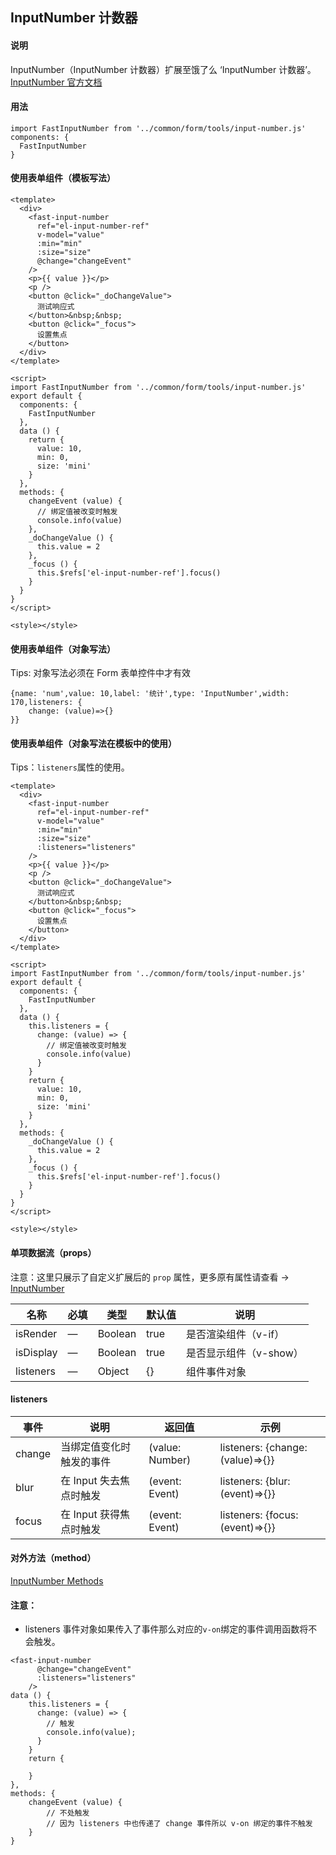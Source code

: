## InputNumber 计数器

#### 说明
InputNumber（InputNumber 计数器）扩展至饿了么 ‘InputNumber 计数器’。
[InputNumber 官方文档](https://element.eleme.cn/#/zh-CN/component/input-number)


#### 用法

```
import FastInputNumber from '../common/form/tools/input-number.js'
components: {
  FastInputNumber
}
```

#### 使用表单组件（模板写法）

```
<template>
  <div>
    <fast-input-number
      ref="el-input-number-ref"
      v-model="value"
      :min="min"
      :size="size"
      @change="changeEvent"
    />
    <p>{{ value }}</p>
    <p />
    <button @click="_doChangeValue">
      测试响应式
    </button>&nbsp;&nbsp;
    <button @click="_focus">
      设置焦点
    </button>
  </div>
</template>

<script>
import FastInputNumber from '../common/form/tools/input-number.js'
export default {
  components: {
    FastInputNumber
  },
  data () {
    return {
      value: 10,
      min: 0,
      size: 'mini'
    }
  },
  methods: {
    changeEvent (value) {
      // 绑定值被改变时触发
      console.info(value)
    },
    _doChangeValue () {
      this.value = 2
    },
    _focus () {
      this.$refs['el-input-number-ref'].focus()
    }
  }
}
</script>

<style></style>

```

#### 使用表单组件（对象写法）

Tips: 对象写法必须在 Form 表单控件中才有效

```
{name: 'num',value: 10,label: '统计',type: 'InputNumber',width: 170,listeners: {
    change: (value)=>{}
}}
```

#### 使用表单组件（对象写法在模板中的使用）

Tips：`listeners`属性的使用。

```
<template>
  <div>
    <fast-input-number
      ref="el-input-number-ref"
      v-model="value"
      :min="min"
      :size="size"
      :listeners="listeners"
    />
    <p>{{ value }}</p>
    <p />
    <button @click="_doChangeValue">
      测试响应式
    </button>&nbsp;&nbsp;
    <button @click="_focus">
      设置焦点
    </button>
  </div>
</template>

<script>
import FastInputNumber from '../common/form/tools/input-number.js'
export default {
  components: {
    FastInputNumber
  },
  data () {
    this.listeners = {
      change: (value) => {
        // 绑定值被改变时触发
        console.info(value)
      }
    }
    return {
      value: 10,
      min: 0,
      size: 'mini'
    }
  },
  methods: {
    _doChangeValue () {
      this.value = 2
    },
    _focus () {
      this.$refs['el-input-number-ref'].focus()
    }
  }
}
</script>

<style></style>

```



#### 单项数据流（props）

注意：这里只展示了自定义扩展后的 `prop` 属性，更多原有属性请查看 -> [InputNumber](https://element.eleme.cn/#/zh-CN/component/input-number)

名称 | 必填 | 类型 | 默认值 | 说明
---|---|---|---|---
isRender | — | Boolean |  true | 是否渲染组件（v-if）
isDisplay | — | Boolean |  true | 是否显示组件（v-show）
listeners | — | Object |  {} | 组件事件对象

#### listeners
事件 | 说明 | 返回值 | 示例
---|---|---|---
change | 当绑定值变化时触发的事件 | (value: Number) | listeners: {change: (value)=>{}}
blur | 在 Input 失去焦点时触发 | (event: Event) | listeners: {blur: (event)=>{}}
focus | 在 Input 获得焦点时触发 | (event: Event) | listeners: {focus: (event)=>{}}

#### 对外方法（method）
[InputNumber Methods](https://element.eleme.cn/#/zh-CN/component/input-number)

#### 注意：

- listeners 事件对象如果传入了事件那么对应的`v-on`绑定的事件调用函数将不会触发。

```
<fast-input-number
      @change="changeEvent"
      :listeners="listeners"
    />
data () {
    this.listeners = {
      change: (value) => {
        // 触发
        console.info(value);
      }
    }
    return {
        
    }
},
methods: {
    changeEvent (value) {
        // 不处触发
        // 因为 listeners 中也传递了 change 事件所以 v-on 绑定的事件不触发
    }
}
```
